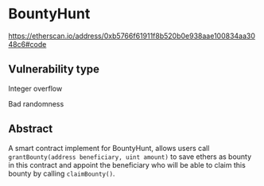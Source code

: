 BountyHunt
=======
https://etherscan.io/address/0xb5766f61911f8b520b0e938aae100834aa3048c6#code

Vulnerability type
------
Integer overflow

Bad randomness

Abstract
------
A smart contract implement for BountyHunt, allows users call `grantBounty(address beneficiary, uint amount)` to save ethers as bounty in this contract and appoint the beneficiary who will be able to claim this bounty by calling `claimBounty()`.

